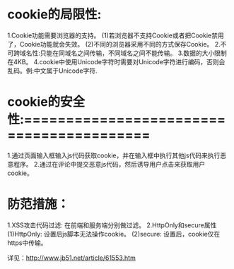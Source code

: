 # cookie的局限性:
1.Cookie功能需要浏览器的支持。
 (1)若浏览器不支持Cookie或者把Cookie禁用了，Cookie功能就会失效。
 (2)不同的浏览器采用不同的方式保存Cookie。
2.不可跨域名性:只能在同域名之间传输，不同域名之间不能传输。
3.数据的大小限制在4KB。
4.cookie中使用Unicode字符时需要对Unicode字符进行编码，否则会乱码。例:中文属于Unicode字符.

# cookie的安全性:=========================================
1.通过页面输入框输入js代码获取cookie，并在输入框中执行其他js代码来执行恶意程序。
2.通过在评论中提交恶意js代码，然后诱导用户点击来获取用户cookie。

# 防范措施：
1.XSS攻击代码过滤: 在前端和服务端分别做过滤。
2.HttpOnly和secure属性
  (1)HttpOnly: 设置后js脚本无法操作cookie。
  (2)secure: 设置后，cookie仅在https中传输。

详见：http://www.jb51.net/article/61553.htm
